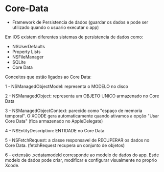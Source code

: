 # Core-Data

- Framework de Persistencia de dados (guardar os dados e pode ser utilizado quando o usuario executar o app)

Em iOS existem diferentes sistemas de persistencia de dados como:
- NSUserDefaults
- Property Lists
- NSFileManager
- SQLite
- Core Data

Conceitos que estão ligados ao Core Data:

1 - NSManagedObjectModel: representa o MODELO no disco

2 - NSManagedObject: representa um OBJETO UNICO armazenado no Core Data

3 - NSManagedObjectContext: parecido como "espaço de memoria temporal". O XCODE gera automaticamente quando ativamos a opção "Usar Core Data" (fica armazenado no AppleDelegate)

4 - NSEntityDescription: ENTIDADE no Core Data

5 - NSFetchRequest: a classe responsavel de RECUPERAR os dados no Core Data. (fetchRequest  recupera un conjunto de objetos)

6 - extensão .xcdatamodeld  corresponde ao modelo de dados do app. Esde modelo de dados pode criar, modificar e configurar visualmente no proprio Xcode.
